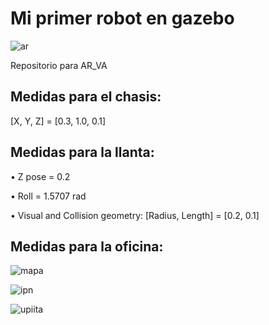 # Mi primer robot en gazebo

![ar](https://user-images.githubusercontent.com/81781767/113629856-9952cd00-962c-11eb-9a8c-a5228a0ca674.jpg)

Repositorio para AR_VA

## Medidas para el chasis:
[X, Y, Z] = [0.3, 1.0, 0.1]

## Medidas para la llanta:
• Z pose = 0.2

• Roll = 1.5707 rad

• Visual and Collision geometry: [Radius, Length] = [0.2, 0.1]

## Medidas para la oficina:
![mapa](https://user-images.githubusercontent.com/81781767/113630640-cfdd1780-962d-11eb-9760-10cfef6cb855.jpg)


![ipn](https://user-images.githubusercontent.com/81781767/113630672-e1262400-962d-11eb-8fcb-5335a29f37c7.png)

![upiita](https://user-images.githubusercontent.com/81781767/113630693-ea16f580-962d-11eb-93e7-a1251deb7126.png)
